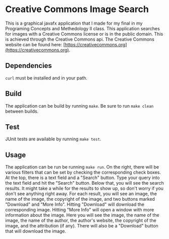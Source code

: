 # Creative Commons Image Search
This is a graphical javafx application that I made for my final in my Programing Concepts and Methedology II class. This application searches for images with a Creative Commons license or is in the public domain. This is achieved through the Creative Commons api. The Creative Commons website can be found here: [https://creativecommons.org](https://creativecommons.org).

## Dependencies
`curl` must be installed and in your path.

## Build
The application can be build by running `make`. Be sure to run `make clean` between builds.

## Test
JUnit tests are available by running `make test`.

## Usage
The application can be run be running `make run`. On the right, there will be various filters that can be set by checking the corresponding check boxes. At the top, there is a text field and a "Search" button. Type your query into the text field and hit the "Search" button. Below that, you will see the search results. It might take a while for the results to show up, so don't worry if you don't see anything right away. For each result, you will see an image, the name of the image, the copyright of the image, and two buttons marked "Download" and "More Info". Hitting "Download" will download the corresponding image. Hitting "More Info" will open a window with more information about the image. Here you will see the image, the name of the image, the name of the author, the author's website, the copyright of the image, and the attribution (if any). There will also be a "Download" button that will download the image.
